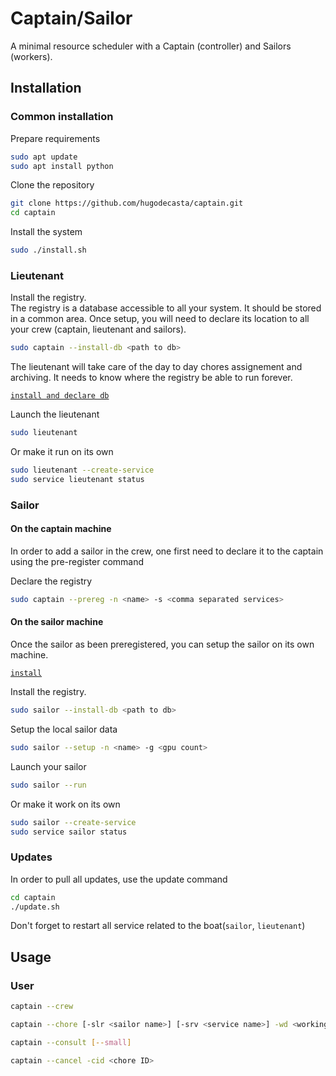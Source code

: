 # Captain/Sailor

A minimal resource scheduler with a Captain (controller) and Sailors (workers).

## Installation

### Common installation

Prepare requirements
```bash
sudo apt update
sudo apt install python
```

Clone the repository
```bash
git clone https://github.com/hugodecasta/captain.git
cd captain
```

Install the system
```bash
sudo ./install.sh
```

### Lieutenant

Install the registry.\
The registry is a database accessible to all your system. It should be stored in a common area. Once setup, you will need to declare its location to all your crew (captain, lieutenant and sailors).
```bash
sudo captain --install-db <path to db>
```

The lieutenant will take care of the day to day chores assignement and archiving. It needs to know where the registry be able to run forever.

[`install and declare db`](#common-installation)

Launch the lieutenant
```bash
sudo lieutenant
```

Or make it run on its own
```bash
sudo lieutenant --create-service
sudo service lieutenant status
```

### Sailor

#### On the captain machine

In order to add a sailor in the crew, one first need to declare it to the captain using the pre-register command

Declare the registry
```bash
sudo captain --prereg -n <name> -s <comma separated services>
```

#### On the sailor machine

Once the sailor as been preregistered, you can setup the sailor on its own machine.

[`install`](#common-installation)

Install the registry.
```bash
sudo sailor --install-db <path to db>
```

Setup the local sailor data
```bash
sudo sailor --setup -n <name> -g <gpu count>
```

Launch your sailor
```bash
sudo sailor --run
```

Or make it work on its own
```bash
sudo sailor --create-service
sudo service sailor status
```

### Updates

In order to pull all updates, use the update command
```bash
cd captain
./update.sh
```

Don't forget to restart all service related to the boat(`sailor`, `lieutenant`)

## Usage

### User

```bash
captain --crew
```

```bash
captain --chore [-slr <sailor name>] [-srv <service name>] -wd <working dir> -sc <sh script relative to wd> --cpus <cpu count requested> --gpus <gpu count requested> --out <out file relative to wd>
```

```bash
captain --consult [--small]
```

```bash
captain --cancel -cid <chore ID>
```